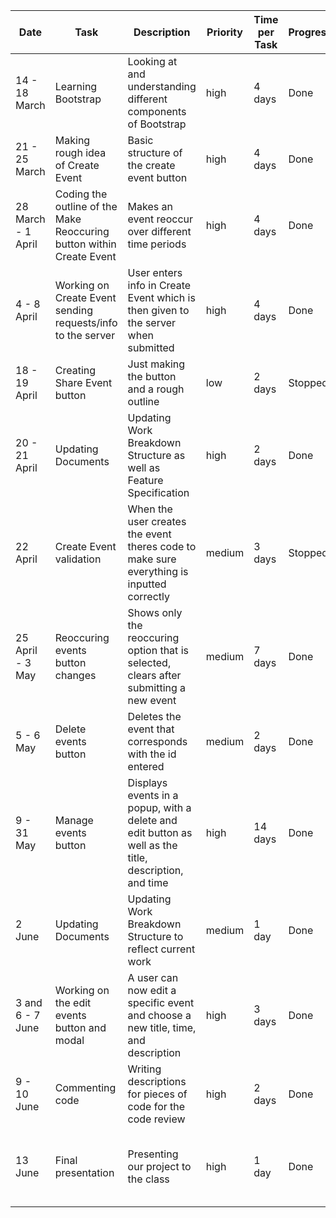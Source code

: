 |Date|Task|Description|Priority|Time per Task|Progress|Comment|
|----|----|-----------|--------|-------------|--------|-------|
|14 - 18 March|Learning Bootstrap|Looking at and understanding different components of Bootstrap|high|4 days|Done|Understanding what I will need in order to make Create Event|
|21 - 25 March|Making rough idea of Create Event|Basic structure of the create event button|high|4 days|Done|Modals being used as the background|
|28 March - 1 April|Coding the outline of the Make Reoccuring button within Create Event|Makes an event reoccur over different time periods|high|4 days|Done|Need to also work on the sending info to the server|
|4 - 8 April|Working on Create Event sending requests/info to the server|User enters info in Create Event which is then given to the server when submitted|high|4 days|Done|Also worked on converting a date into a timestamp|
|18 - 19 April|Creating Share Event button|Just making the button and a rough outline|low|2 days|Stopped|Need to think about the structure more|
|20 - 21 April|Updating Documents|Updating Work Breakdown Structure as well as Feature Specification|high|2 days|Done|Code Review|
|22 April|Create Event validation|When the user creates the event theres code to make sure everything is inputted correctly|medium|3 days|Stopped|Learn more about validation|
|25 April - 3 May|Reoccuring events button changes|Shows only the reoccuring option that is selected, clears after submitting a new event|medium|7 days|Done|Need this to eventually communicate with the server|
|5 - 6 May|Delete events button|Deletes the event that corresponds with the id entered|medium|2 days|Done|Should implement into a new button|
|9 - 31 May|Manage events button|Displays events in a popup, with a delete and edit button as well as the title, description, and time|high|14 days|Done|Edit button still needs to be worked on|
|2 June|Updating Documents|Updating Work Breakdown Structure to reflect current work|medium|1 day|Done|Need more feature specs work|
|3 and 6 - 7 June|Working on the edit events button and modal|A user can now edit a specific event and choose a new title, time, and description|high|3 days|Done|Might work on making it show the previous title, time, and description|
|9 - 10 June|Commenting code|Writing descriptions for pieces of code for the code review|high|2 days|Done|Didn't add comments to Alex's classes|
|13 June|Final presentation|Presenting our project to the class|high|1 day|Done|We are finished! Might do some more work to fix bugs|
